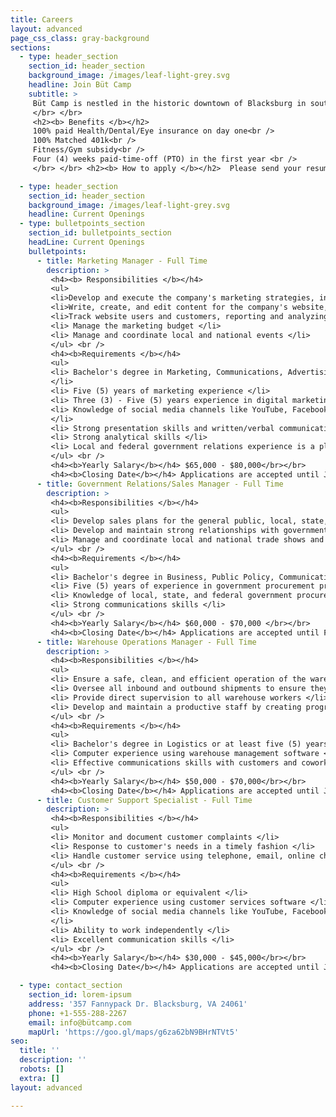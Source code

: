 ```yaml
---
title: Careers
layout: advanced
page_css_class: gray-background
sections:
  - type: header_section
    section_id: header_section
    background_image: /images/leaf-light-grey.svg
    headline: Join Büt Camp
    subtitle: >
     Büt Camp is nestled in the historic downtown of Blacksburg in southwest Virginia. Blacksburg is an Appalachian jewel, rated among the best places to live, study, and work in the country, and adjacent to a world-class university and research institute. Outdoor activities are countless and year-round with a mix of urban and rural living.
     </br> </br>
     <h2><b> Benefits </b></h2>
     100% paid Health/Dental/Eye insurance on day one<br />
     100% Matched 401k<br />
     Fitness/Gym subsidy<br />
     Four (4) weeks paid-time-off (PTO) in the first year <br />
     </br> </br> <h2><b> How to apply </b></h2>  Please send your resume to careers@bütcamp.com. <br />

  - type: header_section
    section_id: header_section
    background_image: /images/leaf-light-grey.svg
    headline: Current Openings
  - type: bulletpoints_section
    section_id: bulletpoints_section
    headLine: Current Openings
    bulletpoints:
      - title: Marketing Manager - Full Time
        description: >
         <h4><b> Responsibilities </b></h4>
         <ul>
         <li>Develop and execute the company's marketing strategies, including our e-commerce presence, email, and social marketing, and advertising </li>
         <li>Write, create, and edit content for the company's website, blogs, Facebook, Twitter, and other social media channels </li>
         <li>Track website users and customers, reporting and analyzing the company's marketing solutions results. </li>
         <li> Manage the marketing budget </li>
         <li> Manage and coordinate local and national events </li>
         </ul> <br />
         <h4><b>Requirements </b></h4>
         <ul>
         <li> Bachelor's degree in Marketing, Communications, Advertising, or English
         </li>
         <li> Five (5) years of marketing experience </li>
         <li> Three (3) - Five (5) years experience in digital marketing </li>
         <li> Knowledge of social media channels like YouTube, Facebook, Twitter, etc.
         </li>
         <li> Strong presentation skills and written/verbal communication </li>
         <li> Strong analytical skills </li>
         <li> Local and federal government relations experience is a plus </li>
         </ul> <br />
         <h4><b>Yearly Salary</b></h4> $65,000 - $80,000</br></br>
         <h4><b>Closing Date</b></h4> Applications are accepted until January 1, 2022. We'd like to fill this position immediately, to begin formulating, implementing, and measuring bold new marketing strategies</br>
      - title: Government Relations/Sales Manager - Full Time
        description: >
         <h4><b>Responsibilities </b></h4>
         <ul>
         <li> Develop sales plans for the general public, local, state, and federal emergency management agencies</li>
         <li> Develop and maintain strong relationships with government emergency management agencies </li>
         <li> Manage and coordinate local and national trade shows and conferences </li>
         </ul> <br />
         <h4><b>Requirements </b></h4>
         <ul>
         <li> Bachelor's degree in Business, Public Policy, Communications </li>
         <li> Five (5) years of experience in government procurement practices</li>
         <li> Knowledge of local, state, and federal government procurement methods and processes </li>
         <li> Strong communications skills </li>
         </ul> <br />
         <h4><b>Yearly Salary</b></h4> $60,000 - $70,000 </br></br>
         <h4><b>Closing Date</b></h4> Applications are accepted until February 1, 2022. We'd like to fill this position later in the first quarter, to allow for individual sales to stabilize for manufacturing forecasting prior to creating partnerships with larger government entities and departments.</br>
      - title: Warehouse Operations Manager - Full Time
        description: >
         <h4><b>Responsibilities </b></h4>
         <ul>
         <li> Ensure a safe, clean, and efficient operation of the warehouse </li>
         <li> Oversee all inbound and outbound shipments to ensure they are correct and carried out in a timely fashion </li>
         <li> Provide direct supervision to all warehouse workers </li>
         <li> Develop and maintain a productive staff by creating programs for hiring and training</li>
         </ul> <br />
         <h4><b>Requirements </b></h4>
         <ul>
         <li> Bachelor's degree in Logistics or at least five (5) years of experience in warehouse/distribution management or logistics </li>
         <li> Computer experience using warehouse management software </li>
         <li> Effective communications skills with customers and coworkers </li>
         </ul> <br />
         <h4><b>Yearly Salary</b></h4> $50,000 - $70,000</br></br>
         <h4><b>Closing Date</b></h4> Applications are accepted until January 1, 2022. We'd like to fill this position immediately, as we are actively shipping and receiving units and need a manager to oversee the purchasing and forecasting as soon as possible.</br>
      - title: Customer Support Specialist - Full Time
        description: >
         <h4><b>Responsibilities </b></h4>
         <ul>
         <li> Monitor and document customer complaints </li>
         <li> Response to customer's needs in a timely fashion </li>
         <li> Handle customer service using telephone, email, online chat and social media </li>
         </ul> <br />
         <h4><b>Requirements </b></h4>
         <ul>
         <li> High School diploma or equivalent </li>
         <li> Computer experience using customer services software </li>
         <li> Knowledge of social media channels like YouTube, Facebook, Twitter, etc.
         </li>
         <li> Ability to work independently </li>
         <li> Excellent communication skills </li>
         </ul> <br />
         <h4><b>Yearly Salary</b></h4> $30,000 - $45,000</br></br>
         <h4><b>Closing Date</b></h4> Applications are accepted until January 1, 2022. We'd like to fill this position immediately, to begin supporting our individual customers as soon as possible.</br>

  - type: contact_section
    section_id: lorem-ipsum
    address: '357 Fannypack Dr. Blacksburg, VA 24061'
    phone: +1-555-288-2267
    email: info@bütcamp.com
    mapUrl: 'https://goo.gl/maps/g6za62bN9BHrNTVt5'
seo:
  title: ''
  description: ''
  robots: []
  extra: []
layout: advanced

---
```

